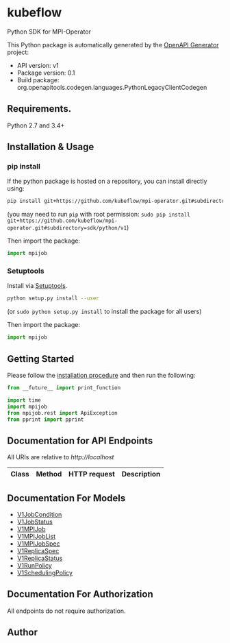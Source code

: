 # kubeflow
Python SDK for MPI-Operator

This Python package is automatically generated by the [OpenAPI Generator](https://openapi-generator.tech) project:

- API version: v1
- Package version: 0.1
- Build package: org.openapitools.codegen.languages.PythonLegacyClientCodegen

## Requirements.

Python 2.7 and 3.4+

## Installation & Usage
### pip install

If the python package is hosted on a repository, you can install directly using:

```sh
pip install git+https://github.com/kubeflow/mpi-operator.git#subdirectory=sdk/python/v1
```
(you may need to run `pip` with root permission: `sudo pip install git+https://github.com/kubeflow/mpi-operator.git#subdirectory=sdk/python/v1`)

Then import the package:
```python
import mpijob
```

### Setuptools

Install via [Setuptools](http://pypi.python.org/pypi/setuptools).

```sh
python setup.py install --user
```
(or `sudo python setup.py install` to install the package for all users)

Then import the package:
```python
import mpijob
```

## Getting Started

Please follow the [installation procedure](#installation--usage) and then run the following:

```python
from __future__ import print_function

import time
import mpijob
from mpijob.rest import ApiException
from pprint import pprint

```

## Documentation for API Endpoints

All URIs are relative to *http://localhost*

Class | Method | HTTP request | Description
------------ | ------------- | ------------- | -------------


## Documentation For Models

 - [V1JobCondition](docs/V1JobCondition.md)
 - [V1JobStatus](docs/V1JobStatus.md)
 - [V1MPIJob](docs/V1MPIJob.md)
 - [V1MPIJobList](docs/V1MPIJobList.md)
 - [V1MPIJobSpec](docs/V1MPIJobSpec.md)
 - [V1ReplicaSpec](docs/V1ReplicaSpec.md)
 - [V1ReplicaStatus](docs/V1ReplicaStatus.md)
 - [V1RunPolicy](docs/V1RunPolicy.md)
 - [V1SchedulingPolicy](docs/V1SchedulingPolicy.md)


## Documentation For Authorization

 All endpoints do not require authorization.

## Author



